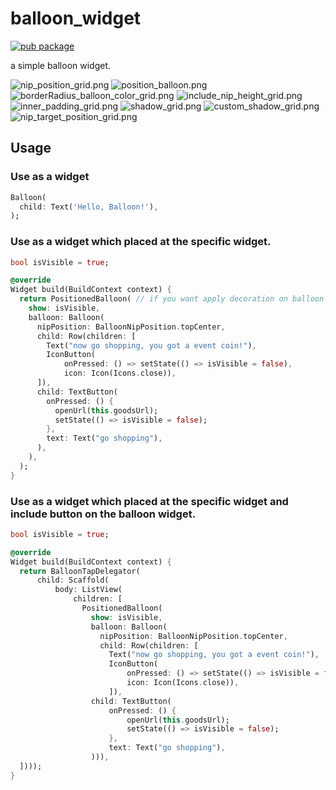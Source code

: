 # balloon_widget

[![pub package](https://img.shields.io/pub/v/balloon_widget.svg?color=4285F4)](https://pub.dev/packages/balloon_widget)

a simple balloon widget.


![nip_position_grid.png](https://github.com/note11g/balloon_widget/raw/main/test/goldens/nip_position_grid.png)
![position_balloon.png](https://github.com/note11g/balloon_widget/raw/main/test/goldens/positioned_balloon.png)
![borderRadius_balloon_color_grid.png](https://github.com/note11g/balloon_widget/raw/main/test/goldens/borderRadius_balloon_color_grid.png)
![include_nip_height_grid.png](https://github.com/note11g/balloon_widget/raw/main/test/goldens/include_nip_height_grid.png)
![inner_padding_grid.png](https://github.com/note11g/balloon_widget/raw/main/test/goldens/inner_padding_grid.png)
![shadow_grid.png](https://github.com/note11g/balloon_widget/raw/main/test/goldens/shadow_grid.png)
![custom_shadow_grid.png](https://github.com/note11g/balloon_widget/raw/main/test/goldens/custom_shadow_grid.png)
![nip_target_position_grid.png](https://github.com/note11g/balloon_widget/raw/main/test/goldens/nip_target_position_grid.png)

## Usage

### Use as a widget

```dart
Balloon(
  child: Text('Hello, Balloon!'),
);
```

### Use as a widget which placed at the specific widget.

```dart
bool isVisible = true;

@override
Widget build(BuildContext context) {
  return PositionedBalloon( // if you want apply decoration on balloon widget, use `PositionedBalloon.decorateBuilder` widget.
    show: isVisible,
    balloon: Balloon(
      nipPosition: BalloonNipPosition.topCenter,
      child: Row(children: [
        Text("now go shopping, you got a event coin!"),
        IconButton(
            onPressed: () => setState(() => isVisible = false),
            icon: Icon(Icons.close)),
      ]),
      child: TextButton(
        onPressed: () {
          openUrl(this.goodsUrl);
          setState(() => isVisible = false);
        },
        text: Text("go shopping"),
      ),
    ),
  );
}
```

### Use as a widget which placed at the specific widget and include button on the balloon widget.

```dart
bool isVisible = true;

@override
Widget build(BuildContext context) {
  return BalloonTapDelegator(
      child: Scaffold(
          body: ListView(
              children: [
                PositionedBalloon(
                  show: isVisible,
                  balloon: Balloon(
                    nipPosition: BalloonNipPosition.topCenter,
                    child: Row(children: [
                      Text("now go shopping, you got a event coin!"),
                      IconButton(
                          onPressed: () => setState(() => isVisible = false),
                          icon: Icon(Icons.close)),
                      ]),
                  child: TextButton(
                      onPressed: () {
                          openUrl(this.goodsUrl);
                          setState(() => isVisible = false);
                      },
                      text: Text("go shopping"),
                  ))),
  ])));
}
```

